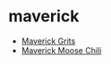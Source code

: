 # maverick

 * [Maverick Grits](index/m/maverick-grits-102993.json)
 * [Maverick Moose Chili](index/m/maverick-moose-chili.json)
